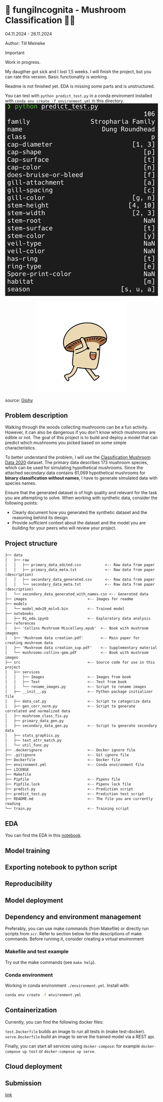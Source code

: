 # 🍄 fungiIncognita - Mushroom Classification 🍄‍🟫

04.11.2024 - 26.11.2024

Author: Till Meineke

> [!IMPORTANT]
> 
> Work in progress.
> 
> My daugther got sick and I lost 1,5 weeks. I will finish the project, but you can rate this version. Basic functionality is working.
>
> Readme is not finished yet. EDA is missing some parts and is unstructured.
>
> You can test with `python predict_test.py` in a conda enviroment installed with `conda env create -f environment.yml` in this directory. ![](./images/prediction_working.png)

<div style="text-align:center;">
  <img src="./images/walking_sillyshrooman.webp" alt="Walking sillyshrooman" style="width:300px;height:auto;">
</div>

source: [Giphy](https://i.giphy.com/media/v1.Y2lkPTc5MGI3NjExYnJxa2xoY2R0YnVnZGVuaWMzcjVzc3VwNGFmOXl1bTJzM2JjOXFmZCZlcD12MV9pbnRlcm5hbF9naWZfYnlfaWQmY3Q9cw/BPvLYetv28UVFBHCO2/giphy.gif)

## Problem description

Walking through the woods collecting mushrooms can be a fun activity. However, it can also be dangerous if you don't know which mushrooms are edible or not. The goal of this project is to build and deploy a model that can predict which mushrooms you picked based on some simple characteristics.

To better understand the problem, I will use the [Classification Mushroom Data 2020](https://visualization.group/data/mushroom/) dataset. The primary data describes 173 mushroom species, which can be used for simulating hypothetical mushrooms. Since the attached secondary data contains 61,069 hypothetical mushrooms for __binary classification without names__, I have to generate simulated data with species names.

Ensure that the generated dataset is of high quality and relevant for the task you are attempting to solve.
When working with synthetic data, consider the following points:

- Clearly document how you generated the synthetic dataset and the reasoning behind its design.
- Provide sufficient context about the dataset and the model you are building for your peers who will review your project.

## Project structure

```plaintext
├── data
│   ├── raw
│   │   ├── primary_data_edited.csv           <-- Raw data from paper
│   │   ├── primary_data_meta.txt             <-- Raw data from paper (description)
│   │   ├── secondary_data_generated.csv      <-- Raw data from paper
│   │   └── secondary_data_meta.txt           <-- Raw data from paper (description)
│   └── secondary_data_generated_with_names.csv <-- Generated data
├── images                            <-- Images for readme
├── models
│   └── model_md=20_msl=5.bin         <-- Trained model
├── notebooks
│   ├── 01_eda.ipynb                  <-- Exploratory data analysis
├── references
│   ├── 'Collins Mushroom Miscellany.epub'  <-- Book with mushroom images
│   ├── 'Mushroom data creation.pdf'        <-- Main paper for creating mushroom data
│   ├── 'Mushroom data creation_sup.pdf'    <-- Supplementary material
│   └── mushrooms-collins-gem.pdf           <-- Book with mushroom images
├── src                               <-- Source code for use in this project
│   ├── services
│   │   ├── Images                    <-- Images from book
│   │   ├── Text                      <-- Text from book
│   │   └── rename_images.py          <-- Script to rename images
│   ├── __init__.py                   <-- Python package initializer file
│   ├── data_cat.py                   <-- Script to categorize data
│   ├── gen_corr_norm.py              <-- Script to generate correlated and normalized data
│   ├── mushroom_class_fix.py
│   ├── primary_data_gen.py
│   ├── secondary_data_gen.py         <-- Script to generate secondary data
│   ├── stats_graphics.py
│   ├── text_attr_match.py
│   └── util_func.py
├── .dockerignore                     <-- Docker ignore file
├── .gitignore                        <-- Git ignore file
├── Dockerfile                        <-- Docker file
├── environment.yml                   <-- Conda environment file
├── LICENSE
├── Makefile
├── Pipfile                           <-- Pipenv file
├── Pipfile.lock                      <-- Pipenv lock file
├── predict.py                        <-- Prediction script
├── predict_test.py                   <-- Prediction test script
├── README.md                         <-- The file you are currently reading
└── train.py                          <-- Training script
```

## EDA

You can find the EDA in this [notebook](./notebooks/01_eda.ipynb).



## Model training

## Exporting notebook to python script

## Reproducibility

## Model deployment

## Dependency and environment management

Preferably, you can use make commands (from Makefile) or directly run scripts from `scr`.
Refer to section below for the descriptions of make commands. Before running it, consider creating
a virtual environment

### Makefile and test example

Try out the make commands (see `make help`).

### Conda environment

Working in conda environment `./environment.yml`. Install with:

```bash
conda env create -f environment.yml
```

## Containerization

Currently, you can find the following docker files:

<!-- jupyter.Dockerfile builds an image for running notebooks. -->
`test.Dockerfile` builds an image to run all tests in (make test-docker).
`serve.Dockerfile` build an image to serve the trained model via a REST api.
<!-- To ease the serving it uses open source dploy-kickstart module. To find more info about dploy-kickstart click here. -->
Finally, you can start all services using `docker-compose`:
for example `docker-compose up test` or `docker-compose up serve`.

<!-- Do you need a notebook for development? Just run docker-compose up jupyter. It will launch a Jupyter Notebook with access to your local development files. -->

## Cloud deployment

## Submission

[link](https://courses.datatalks.club/ml-zoomcamp-2024/project/midterm)